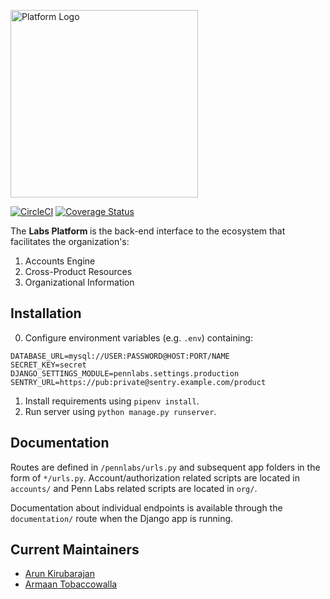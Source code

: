 <a href="https://platform.pennlabs.org" target="_blank" rel="noopener noreferrer"><img width="300" src="https://i.imgur.com/E0Qldg5.png" alt="Platform Logo"></a>

[![CircleCI](https://circleci.com/gh/pennlabs/platform.svg?style=svg)](https://circleci.com/gh/pennlabs/platform)
[![Coverage Status](https://coveralls.io/repos/github/pennlabs/platform/badge.svg?branch=master)](https://coveralls.io/github/pennlabs/platform?branch=master)

The <strong> Labs Platform </strong> is the back-end interface to the ecosystem that facilitates the organization's:

1. Accounts Engine
2. Cross-Product Resources
3. Organizational Information

## Installation
0. Configure environment variables (e.g. `.env`) containing:
```
DATABASE_URL=mysql://USER:PASSWORD@HOST:PORT/NAME
SECRET_KEY=secret
DJANGO_SETTINGS_MODULE=pennlabs.settings.production
SENTRY_URL=https://pub:private@sentry.example.com/product
```
1. Install requirements using `pipenv install`.
2. Run server using `python manage.py runserver`.

## Documentation
Routes are defined in `/pennlabs/urls.py` and subsequent app folders in the form of `*/urls.py`. Account/authorization related scripts are located in `accounts/` and Penn Labs related scripts are located in `org/`.

Documentation about individual endpoints is available through the `documentation/` route when the Django app is running.

## Current Maintainers
- [Arun Kirubarajan](https://github.com/kirubarajan)
- [Armaan Tobaccowalla](https://github.com/ArmaanT)
